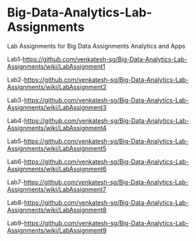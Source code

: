 
# Big-Data-Analytics-Lab-Assignments
Lab Assignments for Big Data Assignments Analytics and Apps

Lab1-https://github.com/venkatesh-sg/Big-Data-Analytics-Lab-Assignments/wiki/LabAssignment1

Lab2-https://github.com/venkatesh-sg/Big-Data-Analytics-Lab-Assignments/wiki/LabAssignment2

Lab3-https://github.com/venkatesh-sg/Big-Data-Analytics-Lab-Assignments/wiki/LabAssignment3

Lab4-https://github.com/venkatesh-sg/Big-Data-Analytics-Lab-Assignments/wiki/LabAssignment4

Lab5-https://github.com/venkatesh-sg/Big-Data-Analytics-Lab-Assignments/wiki/LabAssignment5

Lab6-https://github.com/venkatesh-sg/Big-Data-Analytics-Lab-Assignments/wiki/LabAssignment6

Lab7-https://github.com/venkatesh-sg/Big-Data-Analytics-Lab-Assignments/wiki/LabAssignment7

Lab8-https://github.com/venkatesh-sg/Big-Data-Analytics-Lab-Assignments/wiki/LabAssignment8

Lab9-https://github.com/venkatesh-sg/Big-Data-Analytics-Lab-Assignments/wiki/LabAssignment9

